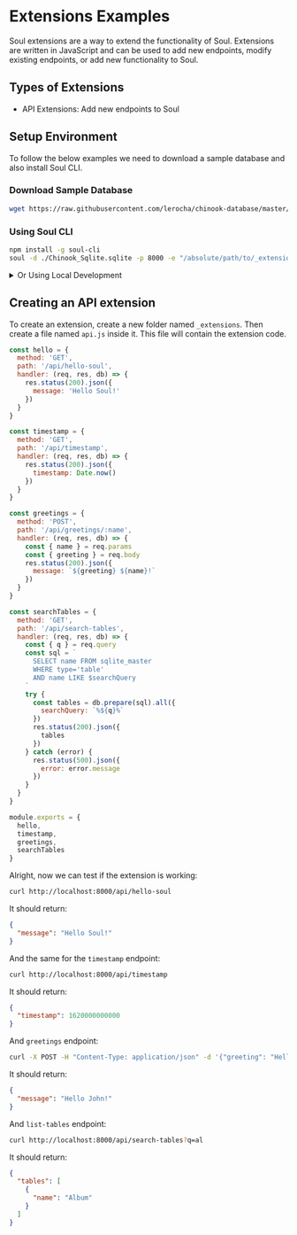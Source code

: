 # Extensions Examples

Soul extensions are a way to extend the functionality of Soul. Extensions are written in JavaScript and can be used to add new endpoints, modify existing endpoints, or add new functionality to Soul.

## Types of Extensions

- API Extensions: Add new endpoints to Soul

## Setup Environment

To follow the below examples we need to download a sample database and also install Soul CLI.

### Download Sample Database

```bash
wget https://raw.githubusercontent.com/lerocha/chinook-database/master/ChinookDatabase/DataSources/Chinook_Sqlite.sqlite # Download sample sqlite database
```

### Using Soul CLI

```bash
npm install -g soul-cli
soul -d ./Chinook_Sqlite.sqlite -p 8000 -e "/absolute/path/to/_extensions/"
```

<details>
  <summary>Or Using Local Development</summary>

```bash
git clone https://github.com/thevahidal/soul # Clone project
npm install # Install dependencies
npm link # might need `sudo`
soul -d ./Chinook_Sqlite.sqlite -p 8000 -e "/absolute/path/to/_extensions/"
```

</details>

## Creating an API extension

To create an extension, create a new folder named `_extensions`. Then create a file named `api.js` inside it. This file will contain the extension code.

```js
const hello = {
  method: 'GET',
  path: '/api/hello-soul',
  handler: (req, res, db) => {
    res.status(200).json({
      message: 'Hello Soul!'
    })
  }
}

const timestamp = {
  method: 'GET',
  path: '/api/timestamp',
  handler: (req, res, db) => {
    res.status(200).json({
      timestamp: Date.now()
    })
  }
}

const greetings = {
  method: 'POST',
  path: '/api/greetings/:name',
  handler: (req, res, db) => {
    const { name } = req.params
    const { greeting } = req.body
    res.status(200).json({
      message: `${greeting} ${name}!`
    })
  }
}

const searchTables = {
  method: 'GET',
  path: '/api/search-tables',
  handler: (req, res, db) => {
    const { q } = req.query
    const sql = `
      SELECT name FROM sqlite_master
      WHERE type='table'
      AND name LIKE $searchQuery
    `
    try {
      const tables = db.prepare(sql).all({
        searchQuery: `%${q}%`
      })
      res.status(200).json({
        tables
      })
    } catch (error) {
      res.status(500).json({
        error: error.message
      })
    }
  }
}

module.exports = {
  hello,
  timestamp,
  greetings,
  searchTables
}
```

Alright, now we can test if the extension is working:

```bash
curl http://localhost:8000/api/hello-soul
```

It should return:

```json
{
  "message": "Hello Soul!"
}
```

And the same for the `timestamp` endpoint:

```bash
curl http://localhost:8000/api/timestamp
```

It should return:

```json
{
  "timestamp": 1620000000000
}
```

And `greetings` endpoint:

```bash
curl -X POST -H "Content-Type: application/json" -d '{"greeting": "Hello"}' http://localhost:8000/api/greetings/John
```

It should return:

```json
{
  "message": "Hello John!"
}
```

And `list-tables` endpoint:

```bash
curl http://localhost:8000/api/search-tables?q=al
```

It should return:

```json
{
  "tables": [
    {
      "name": "Album"
    }
  ]
}
```
